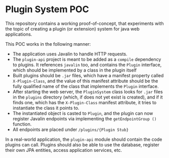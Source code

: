 # Plugin System POC

This repository contains a working proof-of-concept, that experiments with the topic of
creating a plugin (or extension) system for java web applications. 

This POC works in the following manner:

* The application uses Javalin to handle HTTP requests.
* The `plugin-api` project is meant to be added as a `compile` dependency to plugins. It 
    references `javalin` too, and contains the `Plugin` interface, which should be 
    implemented by a class in the plugin itself
* Built plugins should be `.jar` files, which have a manifest property called `X-Plugin-Class`,
    and the value of this manifest attribute should be the fully qualified name of the class
    that implements the `Plugin` interface.
* After starting the web server, the `PluginSystem` class looks for `.jar` files in the `plugins`
    directory (which, if does not yet exist is created), and if it finds one, which has the 
    `X-Plugin-Class` manifest attribute, it tries to instantiate the class it points to.
* The instantiated object is casted to `Plugin`, and the plugin can now register Javalin endpoints
    via implementing the `getEndpointGroup ()` function. 
* All endpoints are placed under `/plugins/{Plugin Stub}`

In a real-world application, the `plugin-api` module should contain the code plugins can call.
Plugins should also be able to use the database, register their own JPA entities, access application
services, etc.